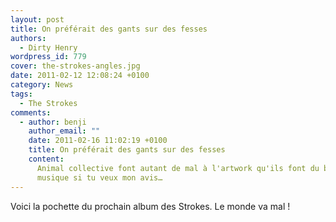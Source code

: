 ```yaml
---
layout: post
title: On préférait des gants sur des fesses
authors:
  - Dirty Henry
wordpress_id: 779
cover: the-strokes-angles.jpg
date: 2011-02-12 12:08:24 +0100
category: News
tags:
  - The Strokes
comments:
  - author: benji
    author_email: ""
    date: 2011-02-16 11:02:19 +0100
    title: On préférait des gants sur des fesses
    content:
      Animal collective font autant de mal à l'artwork qu'ils font du bien à la
      musique si tu veux mon avis…
---
```


Voici la pochette du prochain album des Strokes. Le monde va mal !
